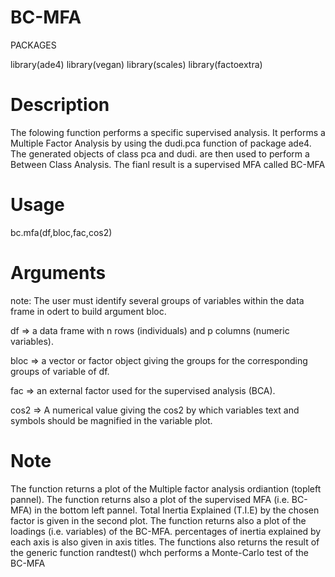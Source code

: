# BC-MFA

PACKAGES

library(ade4)
library(vegan)
library(scales)
library(factoextra)

# Description

The folowing function performs a specific supervised analysis. It performs a Multiple Factor Analysis by using the dudi.pca function of package ade4. The generated objects of class pca and dudi. are then used to perform a Between Class Analysis. The fianl result is a supervised MFA called BC-MFA

# Usage

bc.mfa(df,bloc,fac,cos2)

# Arguments

note: The user must identify several groups of variables within the data frame in odert to build argument bloc.

df => a data frame with n rows (individuals) and p columns (numeric variables).

bloc => a vector or factor object giving the groups for the corresponding groups of variable of df.

fac => an external factor used for the supervised analysis (BCA). 

cos2 => A numerical value giving the cos2 by which variables text and symbols should be magnified in the variable plot.

# Note

The function returns a plot of the Multiple factor analysis ordiantion (topleft pannel). The function returns also a plot of the supervised MFA (i.e. BC-MFA) in the bottom left pannel. Total Inertia Explained (T.I.E) by the chosen factor is given in the second plot. The function returns also a plot of the loadings (i.e. variables) of the BC-MFA. percentages of inertia explained by each axis is also given in axis titles. The functions also returns the result of the generic function randtest() whch performs a Monte-Carlo test of the BC-MFA

